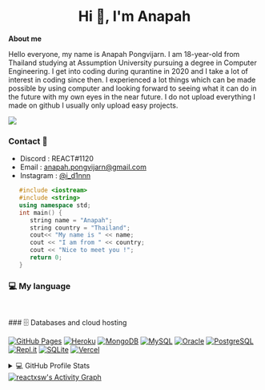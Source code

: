 <h1 align="center">Hi 👋, I'm Anapah</h1>
<b>About me</b>
<p>Hello everyone, my name is Anapah Pongvijarn. I am 18-year-old from Thailand studying at Assumption University pursuing a degree in Computer Engineering. I get into coding during qurantine in 2020 and I take a lot of interest in coding since then. I experienced a lot things which can be made possible by using computer and looking forward to seeing what it can do in the future with my own eyes in the near future. I do not upload everything I made on github I usually only upload easy projects.</p>
<p align="left"> <img src="https://komarev.com/ghpvc/?username=reactxsw&label=Profile%20views&color=0e75b6&style=flat"/> </p>

### Contact 🚀
- Discord : REACT#1120
- Email : anapah.pongvijarn@gmail.com
- Instagram : <a href="https://www.instagram.com/i_d1nnn/">@i_d1nnn</a>

```c++
   #include <iostream>
   #include <string>
   using namespace std;
   int main() { 
      string name = "Anapah";
      string country = "Thailand";
      cout<< "My name is " << name;
      cout << "I am from " << country;
      cout << "Nice to meet you !";
      return 0;
   }
```

### 💻 My language
<p>
   <a href="#"><img alt="" src="https://img.shields.io/badge/-Python-05122A?style=flat&logo=python"/></a>
   <a href="#"><img alt="" src="https://img.shields.io/badge/-JavaScript-05122A?style=flat&logo=javascript"/></a>
   <a href="#"><img alt="" src="https://img.shields.io/badge/-Java-05122A?style=flat&logo=Java&logoColor=FFA518"/></a>
   <a href="#"><img alt="" src="https://img.shields.io/badge/-C++-05122A?style=flat&logo=C%2B%2B&logoColor=00599C"/></a>
   <a href="#"><img alt="" src="https://img.shields.io/badge/-React-05122A?style=flat&logo=react"/></a>
   <a href="#"><img alt="" src="https://img.shields.io/badge/-Node.js-05122A?style=flat&logo=node.js"/></a>
   <a href="#"><img alt="" src="https://img.shields.io/badge/-Bootstrap-05122A?style=flat&logo=bootstrap&logoColor=563D7C"/></a>
   <a href="#"><img alt="" src="https://img.shields.io/badge/-HTML-05122A?style=flat&logo=HTML5"/></a>
   <a href="#"><img alt="" src="https://img.shields.io/badge/-CSS-05122A?style=flat&logo=CSS3&logoColor=1572B6"/></a>
   <a href="#"><img alt="" src="https://img.shields.io/badge/-GitHub-05122A?style=flat&logo=github"/></a>
   <a href="#"><img alt="" src="https://img.shields.io/badge/php-05122A?style=flat&logo=php"></a>
</p>
### 🗄️ Databases and cloud hosting
<p>
   <a href="#"><img alt="GitHub Pages" src="https://img.shields.io/badge/GitHub%20Pages-327FC7.svg?logo=github&logoColor=white"></a>
   <a href="#"><img alt="Heroku" src="https://img.shields.io/badge/Heroku-430098.svg?logo=heroku&logoColor=white"></a>
   <a href="#"><img alt="MongoDB" src ="https://img.shields.io/badge/MongoDB-4ea94b.svg?logo=mongodb&logoColor=white"></a>
   <a href="#"><img alt="MySQL" src="https://img.shields.io/badge/MySQL-00f.svg?logo=mysql&logoColor=white"></a>
   <a href="#"><img alt="Oracle" src ="https://img.shields.io/badge/Oracle-F00000.svg?logo=oracle&logoColor=white"></a>
   <a href="#"><img alt="PostgreSQL" src ="https://img.shields.io/badge/PostgreSQL-316192.svg?logo=postgresql&logoColor=white"></a>
   <a href="#"><img alt="Repl.it" src="https://img.shields.io/badge/Repl.it-0D101E.svg?logo=Replit&logoColor=white"></a>
   <a href="#"><img alt="SQLite" src ="https://img.shields.io/badge/SQLite-07405e.svg?logo=sqlite&logoColor=white"></a>
   <a href="#"><img alt="Vercel" src="https://img.shields.io/badge/Vercel-000000.svg?logo=vercel&logoColor=white"></a>
</p>
<details>
   <summary>💻 GitHub Profile Stats</summary>
   <br/>
   <img alt="reactxsw's Github Stats" src="https://denvercoder1-github-readme-stats.vercel.app/api/?username=reactxsw&show_icons=true&count_private=true&theme=react&hide_border=true&bg_color=1F222E&title_color=F85D7F&icon_color=F8D866" height="192px"/>
   <img alt="reactxsw's Top Languages" src="https://github-readme-stats.vercel.app/api/top-langs/?username=reactxsw&langs_count=8&layout=compact&theme=react&hide_border=true&bg_color=1F222E&title_color=F85D7F&icon_color=F8D866&hide=Jupyter%20Notebook" height="192px"/>
   <br/>
</details>
<a href="https://github.com/reactxsw/github-readme-activity-graph"><img alt="reactxsw's Activity Graph" src="https://activity-graph.herokuapp.com/graph?username=reactxsw&theme=nord">

